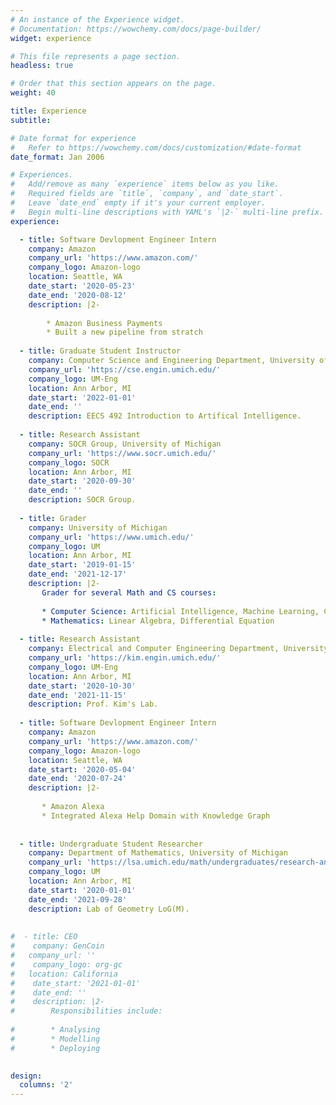 ```yaml
---
# An instance of the Experience widget.
# Documentation: https://wowchemy.com/docs/page-builder/
widget: experience

# This file represents a page section.
headless: true

# Order that this section appears on the page.
weight: 40

title: Experience
subtitle:

# Date format for experience
#   Refer to https://wowchemy.com/docs/customization/#date-format
date_format: Jan 2006

# Experiences.
#   Add/remove as many `experience` items below as you like.
#   Required fields are `title`, `company`, and `date_start`.
#   Leave `date_end` empty if it's your current employer.
#   Begin multi-line descriptions with YAML's `|2-` multi-line prefix.
experience:

  - title: Software Devlopment Engineer Intern
    company: Amazon
    company_url: 'https://www.amazon.com/'
    company_logo: Amazon-logo
    location: Seattle, WA
    date_start: '2020-05-23'
    date_end: '2020-08-12'
    description: |2-
    
        * Amazon Business Payments
        * Built a new pipeline from stratch
  
  - title: Graduate Student Instructor
    company: Computer Science and Engineering Department, University of Michigan
    company_url: 'https://cse.engin.umich.edu/'
    company_logo: UM-Eng
    location: Ann Arbor, MI
    date_start: '2022-01-01'
    date_end: ''
    description: EECS 492 Introduction to Artifical Intelligence.
    
  - title: Research Assistant
    company: SOCR Group, University of Michigan
    company_url: 'https://www.socr.umich.edu/'
    company_logo: SOCR
    location: Ann Arbor, MI
    date_start: '2020-09-30'
    date_end: ''
    description: SOCR Group.
    
  - title: Grader
    company: University of Michigan
    company_url: 'https://www.umich.edu/'
    company_logo: UM
    location: Ann Arbor, MI
    date_start: '2019-01-15'
    date_end: '2021-12-17'
    description: |2-
       Grader for several Math and CS courses:
        
       * Computer Science: Artificial Intelligence, Machine Learning, Computer Organization
       * Mathematics: Linear Algebra, Differential Equation
    
  - title: Research Assistant
    company: Electrical and Computer Engineering Department, University of Michigan
    company_url: 'https://kim.engin.umich.edu/'
    company_logo: UM-Eng
    location: Ann Arbor, MI
    date_start: '2020-10-30'
    date_end: '2021-11-15'
    description: Prof. Kim's Lab.
    
  - title: Software Devlopment Engineer Intern
    company: Amazon
    company_url: 'https://www.amazon.com/'
    company_logo: Amazon-logo
    location: Seattle, WA
    date_start: '2020-05-04'
    date_end: '2020-07-24'
    description: |2-
    
       * Amazon Alexa
       * Integrated Alexa Help Domain with Knowledge Graph
    
  
  - title: Undergraduate Student Researcher
    company: Department of Mathematics, University of Michigan
    company_url: 'https://lsa.umich.edu/math/undergraduates/research-and-career-opportunities/LoGM.html'
    company_logo: UM
    location: Ann Arbor, MI
    date_start: '2020-01-01'
    date_end: '2021-09-28'
    description: Lab of Geometry LoG(M).
 
  
#  - title: CEO
#    company: GenCoin
#   company_url: ''
#    company_logo: org-gc
#   location: California
#    date_start: '2021-01-01'
#    date_end: ''
#    description: |2-
#        Responsibilities include:
        
#        * Analysing
#        * Modelling
#        * Deploying
        

design:
  columns: '2'
---
```

